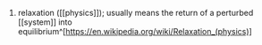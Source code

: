 1. relaxation ([[physics]]); usually means the return of a perturbed [[system]] into equilibrium^[https://en.wikipedia.org/wiki/Relaxation_(physics)]